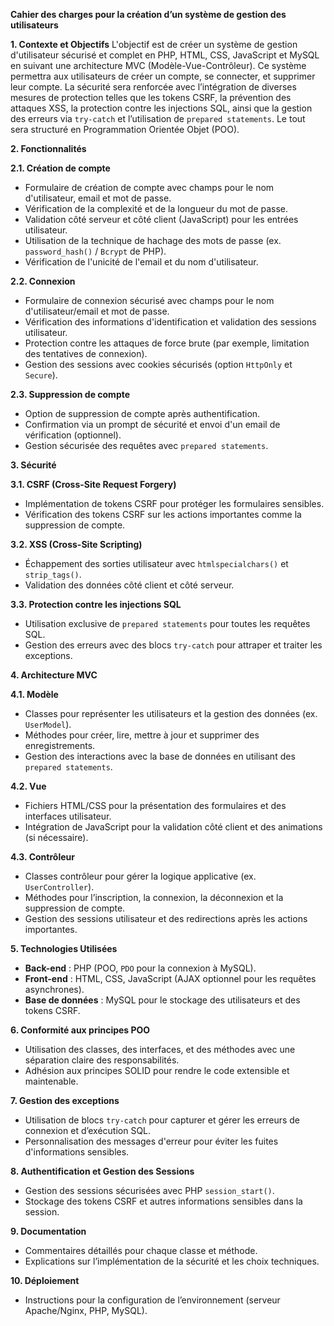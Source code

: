 **Cahier des charges pour la création d’un système de gestion des utilisateurs**

**1. Contexte et Objectifs**
L'objectif est de créer un système de gestion d'utilisateur sécurisé et complet en PHP, HTML, CSS, JavaScript et MySQL en suivant une architecture MVC (Modèle-Vue-Contrôleur). Ce système permettra aux utilisateurs de créer un compte, se connecter, et supprimer leur compte. La sécurité sera renforcée avec l’intégration de diverses mesures de protection telles que les tokens CSRF, la prévention des attaques XSS, la protection contre les injections SQL, ainsi que la gestion des erreurs via `try-catch` et l’utilisation de `prepared statements`. Le tout sera structuré en Programmation Orientée Objet (POO).

**2. Fonctionnalités**

**2.1. Création de compte**
- Formulaire de création de compte avec champs pour le nom d'utilisateur, email et mot de passe.
- Vérification de la complexité et de la longueur du mot de passe.
- Validation côté serveur et côté client (JavaScript) pour les entrées utilisateur.
- Utilisation de la technique de hachage des mots de passe (ex. `password_hash()` / `Bcrypt` de PHP).
- Vérification de l'unicité de l'email et du nom d'utilisateur.

**2.2. Connexion**
- Formulaire de connexion sécurisé avec champs pour le nom d'utilisateur/email et mot de passe.
- Vérification des informations d'identification et validation des sessions utilisateur.
- Protection contre les attaques de force brute (par exemple, limitation des tentatives de connexion).
- Gestion des sessions avec cookies sécurisés (option `HttpOnly` et `Secure`).

**2.3. Suppression de compte**
- Option de suppression de compte après authentification.
- Confirmation via un prompt de sécurité et envoi d'un email de vérification (optionnel).
- Gestion sécurisée des requêtes avec `prepared statements`.

**3. Sécurité**

**3.1. CSRF (Cross-Site Request Forgery)**
- Implémentation de tokens CSRF pour protéger les formulaires sensibles.
- Vérification des tokens CSRF sur les actions importantes comme la suppression de compte.

**3.2. XSS (Cross-Site Scripting)**
- Échappement des sorties utilisateur avec `htmlspecialchars()` et `strip_tags()`.
- Validation des données côté client et côté serveur.

**3.3. Protection contre les injections SQL**
- Utilisation exclusive de `prepared statements` pour toutes les requêtes SQL.
- Gestion des erreurs avec des blocs `try-catch` pour attraper et traiter les exceptions.

**4. Architecture MVC**

**4.1. Modèle**
- Classes pour représenter les utilisateurs et la gestion des données (ex. `UserModel`).
- Méthodes pour créer, lire, mettre à jour et supprimer des enregistrements.
- Gestion des interactions avec la base de données en utilisant des `prepared statements`.

**4.2. Vue**
- Fichiers HTML/CSS pour la présentation des formulaires et des interfaces utilisateur.
- Intégration de JavaScript pour la validation côté client et des animations (si nécessaire).

**4.3. Contrôleur**
- Classes contrôleur pour gérer la logique applicative (ex. `UserController`).
- Méthodes pour l’inscription, la connexion, la déconnexion et la suppression de compte.
- Gestion des sessions utilisateur et des redirections après les actions importantes.

**5. Technologies Utilisées**
- **Back-end** : PHP (POO, `PDO` pour la connexion à MySQL).
- **Front-end** : HTML, CSS, JavaScript (AJAX optionnel pour les requêtes asynchrones).
- **Base de données** : MySQL pour le stockage des utilisateurs et des tokens CSRF.

**6. Conformité aux principes POO**
- Utilisation des classes, des interfaces, et des méthodes avec une séparation claire des responsabilités.
- Adhésion aux principes SOLID pour rendre le code extensible et maintenable.

**7. Gestion des exceptions**
- Utilisation de blocs `try-catch` pour capturer et gérer les erreurs de connexion et d’exécution SQL.
- Personnalisation des messages d'erreur pour éviter les fuites d'informations sensibles.

**8. Authentification et Gestion des Sessions**
- Gestion des sessions sécurisées avec PHP `session_start()`.
- Stockage des tokens CSRF et autres informations sensibles dans la session.

**9. Documentation**
- Commentaires détaillés pour chaque classe et méthode.
- Explications sur l’implémentation de la sécurité et les choix techniques.

**10. Déploiement**
- Instructions pour la configuration de l’environnement (serveur Apache/Nginx, PHP, MySQL).

